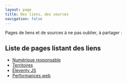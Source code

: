 ```yaml
---
layout: page
title: Des liens, des sources
navigation: false
---
```


Pages de liens et de sources à ne pas oublier, à partager :

## Liste de pages listant des liens

 - [Numérique responsable](/liens/numeriques-responsables/)
 - [Territoires](/liens/territoires/)
 - [Eleventy JS](/liens/eleventy-js/)
 - [Performances web](/liens/performances-web/)

